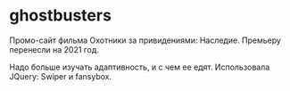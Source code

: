 # ghostbusters
Промо-сайт фильма Охотники за привидениями: Наследие. Премьеру перенесли на 2021 год.

Надо больше изучать адаптивность, и с чем ее едят. Использовала JQuery: Swiper и fansybox. 
